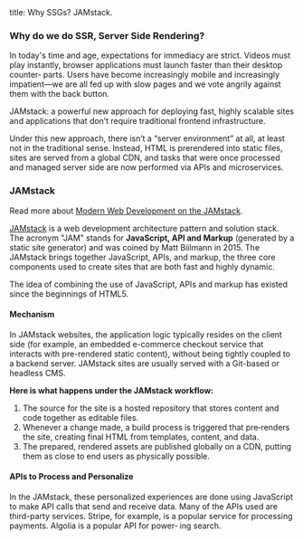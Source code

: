 <frontmatter>
  title: Why SSGs? JAMstack.
</frontmatter>

<br>

### Why do we do SSR, Server Side Rendering?

In today's time and age, expectations for immediacy are strict. Videos must play instantly, browser applications must launch faster than their desktop counter‐ parts. Users have become increasingly mobile and increasingly impatient—we are all fed up with slow pages and we vote angrily against them with the back button. 

JAMstack: a powerful new approach for deploying fast, highly scalable sites and applications that don’t require traditional frontend infrastructure. 

Under this new approach, there isn’t a “server environment” at all, at least not in the traditional sense. Instead, HTML is prerendered into static files, sites are served from a global CDN, and tasks that
were once processed and managed server side are now performed via APIs and microservices.

### JAMstack

Read more about [Modern Web Development on the JAMstack](https://www.netlify.com/pdf/oreilly-modern-web-development-on-the-jamstack.pdf).

[JAMstack](https://jamstack.org) is a web development architecture pattern and solution stack. The acronym "JAM" stands for **JavaScript, API and Markup** (generated by a static site generator) and was coined by Matt Biilmann in 2015. The JAMstack brings together JavaScript, APIs, and markup, the three core components used to create sites that are both fast and highly dynamic.

The idea of combining the use of JavaScript, APIs and markup has existed since the beginnings of HTML5.


#### Mechanism

In JAMstack websites, the application logic typically resides on the client side (for example, an embedded e-commerce checkout service that interacts with pre-rendered static content), without being tightly coupled to a backend server. JAMstack sites are usually served with a Git-based or headless CMS.

**Here is what happens under the JAMstack workflow:**
1. The source for the site is a hosted repository that stores content and code together as editable files.
2. Whenever a change made, a build process is triggered that pre‐renders the site, creating final HTML from templates, content, and data.
3. The prepared, rendered assets are published globally on a CDN, putting them as close to end users as physically possible.

#### APIs to Process and Personalize

In the JAMstack, these personalized experiences are done using JavaScript to make API calls that send and receive data. Many of the APIs used are third-party services. Stripe, for example, is a popular service for processing payments. Algolia is a popular API for power‐
ing search.

